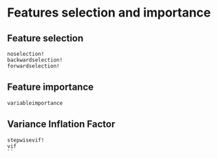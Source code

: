 # Features selection and importance

## Feature selection

```@docs
noselection!
backwardselection!
forwardselection!
```

## Feature importance

```@docs
variableimportance
```

## Variance Inflation Factor

```@docs
stepwisevif!
vif
``
